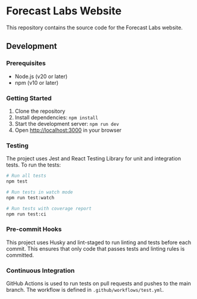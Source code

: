 # Forecast Labs Website

This repository contains the source code for the Forecast Labs website.

## Development

### Prerequisites

- Node.js (v20 or later)
- npm (v10 or later)

### Getting Started

1. Clone the repository
2. Install dependencies: `npm install`
3. Start the development server: `npm run dev`
4. Open [http://localhost:3000](http://localhost:3000) in your browser

### Testing

The project uses Jest and React Testing Library for unit and integration tests. To run the tests:

```bash
# Run all tests
npm test

# Run tests in watch mode
npm run test:watch

# Run tests with coverage report
npm run test:ci
```

### Pre-commit Hooks

This project uses Husky and lint-staged to run linting and tests before each commit. This ensures that only code that passes tests and linting rules is committed.

### Continuous Integration

GitHub Actions is used to run tests on pull requests and pushes to the main branch. The workflow is defined in `.github/workflows/test.yml`.
